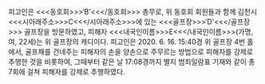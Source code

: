 피고인은 <<<동호회>>>‘B'<<</동호회>>> 총무로, 위 동호회 회원들과 함께 김천시 <<<시아래주소>>>C<<</시아래주소>>>에 있는 <<<골프장>>>‘D'<<</골프장>>> 골프장을 방문하였고, 피해자 <<<내국인이름>>>E<<</내국인이름>>>(가명, 여, 22세)는 위 골프장의 캐디이다.
피고인은 2020. 6. 16. 15:40경 위 골프장 4번 홀에서, 골프채를 건네주는 피해자의 손을 양손으로 주무르는 방법으로 피해자를 강제로 추행한 것을 비롯하여, 그때부터 같은 날 17:08경까지 별지 범죄일람표 기재와 같이 총 7회에 걸쳐 피해자를 강제로 추행하였다.